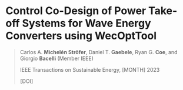 # Control Co-Design of Power Take-off Systems for Wave Energy Converters using WecOptTool
> Carlos A. **Michelén Ströfer**, Daniel T. **Gaebele**, Ryan G. **Coe**, and Giorgio **Bacelli** (Member IEEE)
>
> IEEE Transactions on Sustainable Energy, [MONTH] 2023
>
> [DOI]
